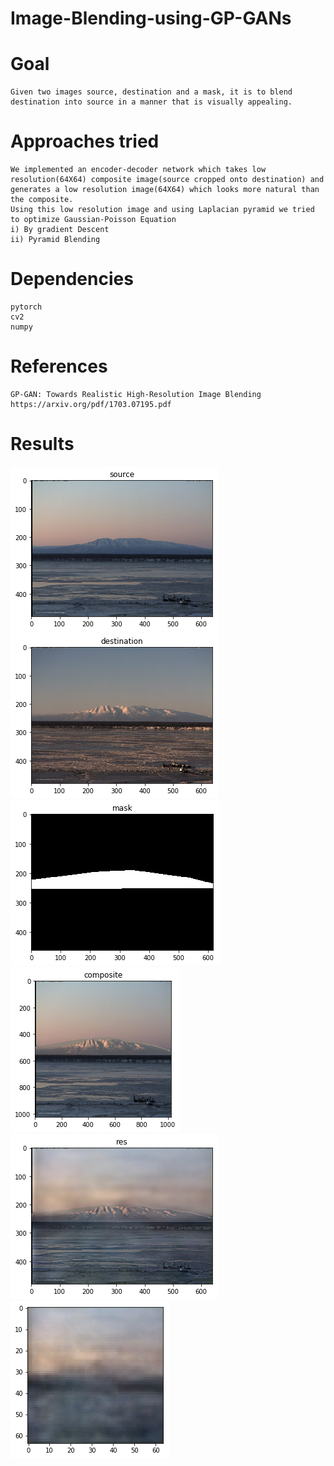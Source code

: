 # Image-Blending-using-GP-GANs

# Goal
	Given two images source, destination and a mask, it is to blend destination into source in a manner that is visually appealing.

# Approaches tried
	We implemented an encoder-decoder network which takes low resolution(64X64) composite image(source cropped onto destination) and generates a low resolution image(64X64) which looks more natural than the composite.
	Using this low resolution image and using Laplacian pyramid we tried to optimize Gaussian-Poisson Equation
	i) By gradient Descent
	ii) Pyramid Blending


# Dependencies
	pytorch
	cv2
	numpy


# References 
	GP-GAN: Towards Realistic High-Resolution Image Blending https://arxiv.org/pdf/1703.07195.pdf

# Results

![Source Image](images/src.png)
![Destination Image](images/dest.png)
![Mask](images/mask.png)
![Composite](images/composite.png)
![Result from pyramid](images/pyramidresult.png)
![Output of Blenfing GAN](images/networkres.png)
